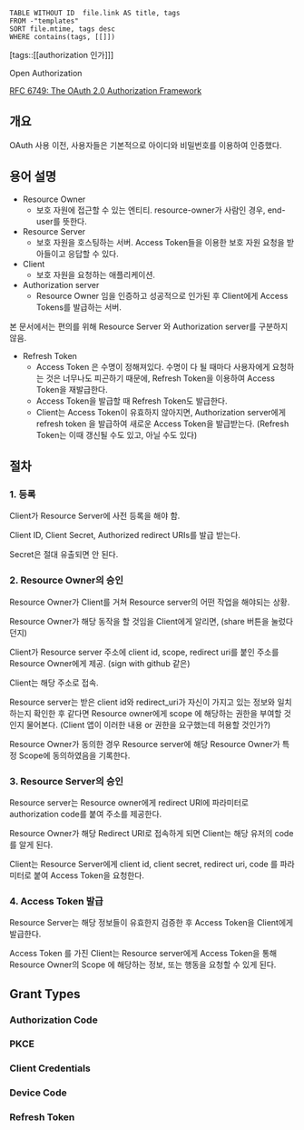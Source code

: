 <!--Basic Template V0.0.2 Start -->
```dataview
TABLE WITHOUT ID  file.link AS title, tags
FROM -"templates"
SORT file.mtime, tags desc
WHERE contains(tags, [[]])
```
<!--Basic Template V0.0.2 End -->
[tags::[[authorization 인가]]]

Open Authorization

[RFC 6749: The OAuth 2.0 Authorization Framework](https://www.rfc-editor.org/rfc/rfc6749)

## 개요

OAuth 사용 이전, 사용자들은 기본적으로 아이디와 비밀번호를 이용하여 인증했다.

## 용어 설명

- Resource Owner
	- 보호 자원에 접근할 수 있는 엔티티. resource-owner가 사람인 경우, end-user를 뜻한다.
- Resource Server
	- 보호 자원을 호스팅하는 서버. Access Token들을 이용한 보호 자원 요청을 받아들이고 응답할 수 있다.
- Client
	- 보호 자원을 요청하는 애플리케이션.
- Authorization server
	- Resource Owner 임을 인증하고 성공적으로 인가된 후 Client에게 Access Tokens를 발급하는 서버.

본 문서에서는 편의를 위해 Resource Server 와 Authorization server를 구분하지 않음.

- Refresh Token
	- Access Token 은 수명이 정해져있다. 수명이 다 될 때마다 사용자에게 요청하는 것은 너무나도 피곤하기 때문에, Refresh Token을 이용하여 Access Token을 재발급한다.
	- Access Token을 발급할 때 Refresh Token도 발급한다.
	- Client는 Access Token이 유효하지 않아지면, Authorization server에게 refresh token 을 발급하여 새로운 Access Token을 발급받는다. (Refresh Token는 이때 갱신될 수도 있고, 아닐 수도 있다)

## 절차

### 1. 등록
Client가 Resource Server에 사전 등록을 해야 함.

Client ID, Client Secret, Authorized redirect URIs를 발급 받는다.

Secret은 절대 유출되면 안 된다.

### 2. Resource Owner의 승인

Resource Owner가 Client를 거쳐 Resource server의 어떤 작업을 해야되는 상황.

Resource Owner가 해당 동작을 할 것임을 Client에게 알리면, (share 버튼을 눌렀다던지)

Client가 Resource server 주소에 client id, scope, redirect uri를 붙인 주소를 Resource Owner에게 제공. (sign with github 같은)

Client는 해당 주소로 접속.

Resource server는 받은 client id와 redirect_uri가 자신이 가지고 있는 정보와 일치하는지 확인한 후 같다면 Resource owner에게 scope 에 해당하는 권한을 부여할 것인지 물어본다. (Client 앱이 이러한 내용 or 권한을 요구했는데 허용할 것인가?)

Resource Owner가 동의한 경우 Resource server에 해당 Resource Owner가 특정 Scope에 동의하였음을 기록한다.

### 3. Resource Server의 승인

Resource server는 Resource owner에게 redirect URI에 파라미터로 authorization code를 붙여 주소를 제공한다.

Resource Owner가 해당 Redirect URI로 접속하게 되면 Client는 해당 유저의 code를 알게 된다.

Client는 Resource Server에게 client id, client secret, redirect uri, code 를 파라미터로 붙여 Access Token을 요청한다.

### 4. Access Token 발급

Resource Server는 해당 정보들이 유효한지 검증한 후 Access Token을 Client에게 발급한다.

Access Token 를 가진 Client는 Resource server에게 Access Token을 통해 Resource Owner의 Scope 에 해당하는 정보, 또는 행동을 요청할 수 있게 된다.


## Grant Types

### Authorization Code

### PKCE

### Client Credentials

### Device Code

### Refresh Token

